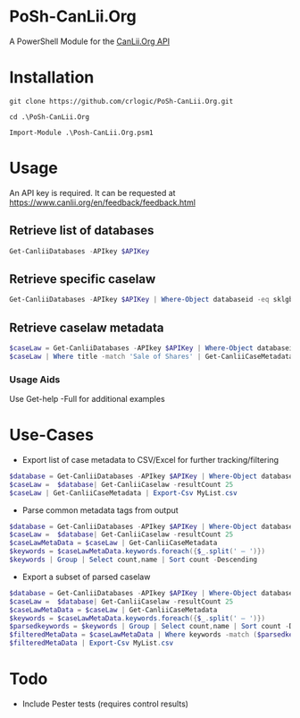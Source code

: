 # PoSh-CanLii.Org
A PowerShell Module for the [CanLii.Org API](https://github.com/canlii/API_documentation)

# Installation
```
git clone https://github.com/crlogic/PoSh-CanLii.Org.git

cd .\PoSh-CanLii.Org

Import-Module .\Posh-CanLii.Org.psm1
```

# Usage
An API key is required. It can be requested at https://www.canlii.org/en/feedback/feedback.html

## Retrieve list of databases
```PowerShell
Get-CanliiDatabases -APIkey $APIKey
```

## Retrieve specific caselaw
```PowerShell
Get-CanliiDatabases -APIkey $APIKey | Where-Object databaseid -eq sklgb | Get-CanliiCaselaw
```

## Retrieve caselaw metadata
```PowerShell
$caseLaw = Get-CanliiDatabases -APIkey $APIKey | Where-Object databaseid -eq sklgb | Get-CanliiCaselaw 
$caseLaw | Where title -match 'Sale of Shares' | Get-CanliiCaseMetadata
```

### Usage Aids
Use Get-help -Full for additional examples

# Use-Cases
- Export list of case metadata to CSV/Excel for further tracking/filtering
```PowerShell
$database = Get-CanliiDatabases -APIkey $APIKey | Where-Object databaseid -eq onltb
$caseLaw =  $database| Get-CanliiCaselaw -resultCount 25
$caseLaw | Get-CanliiCaseMetadata | Export-Csv MyList.csv
```

- Parse common metadata tags from output
```PowerShell
$database = Get-CanliiDatabases -APIkey $APIKey | Where-Object databaseid -eq onltb
$caseLaw =  $database| Get-CanliiCaselaw -resultCount 25
$caseLawMetaData = $caseLaw | Get-CanliiCaseMetadata
$keywords = $caseLawMetaData.keywords.foreach({$_.split(' — ')})
$keywords | Group | Select count,name | Sort count -Descending
```

- Export a subset of parsed caselaw
```PowerShell
$database = Get-CanliiDatabases -APIkey $APIKey | Where-Object databaseid -eq onltb
$caseLaw =  $database| Get-CanliiCaselaw -resultCount 25
$caseLawMetaData = $caseLaw | Get-CanliiCaseMetadata
$keywords = $caseLawMetaData.keywords.foreach({$_.split(' — ')})
$parsedkeywords = $keywords | Group | Select count,name | Sort count -Descending | Out-GridView -PassThru
$filteredMetaData = $caseLawMetaData | Where keywords -match ($parsedkeywords.name -join '|')
$filteredMetaData | Export-Csv MyList.csv
```

# Todo
- Include Pester tests (requires control results)
